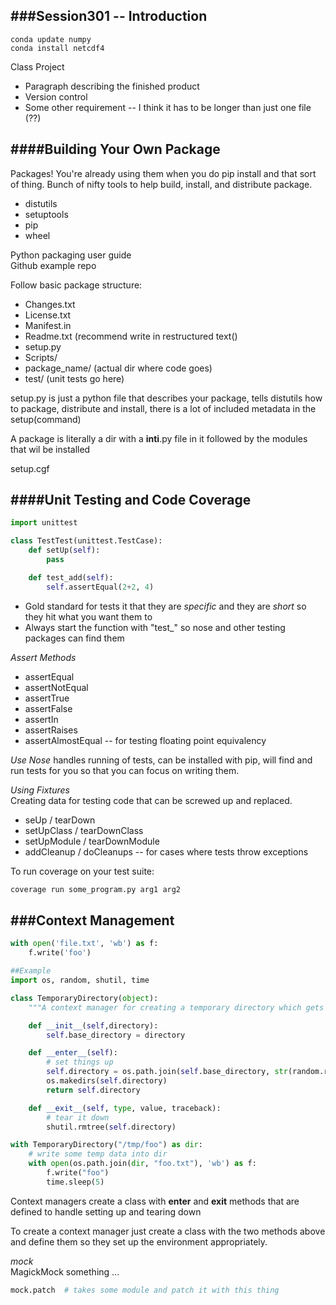 ###Session301 -- Introduction
------

```
conda update numpy
conda install netcdf4
```

Class Project  
* Paragraph describing the finished product
* Version control
* Some other requirement -- I think it has to be longer than just one file (??)

####Building Your Own Package
-----
Packages! You're already using them when you do pip install and that sort of thing. Bunch of nifty tools to help build, install, and distribute package.  

* distutils
* setuptools
* pip
* wheel

Python packaging user guide  
Github example repo  

Follow basic package structure:
* Changes.txt
* License.txt
* Manifest.in
* Readme.txt (recommend write in restructured text()
* setup.py
* Scripts/
* package_name/ (actual dir where code goes)
* test/ (unit tests go here)

setup.py is just a python file that describes your package, tells distutils how to package, distribute and install, there is a lot of included metadata in the setup(command)

A package is literally a dir with a __inti__.py file in it followed by the modules that wil be installed

setup.cgf

####Unit Testing and Code Coverage
-----

```python
import unittest

class TestTest(unittest.TestCase):
    def setUp(self):
        pass

    def test_add(self):
        self.assertEqual(2+2, 4)
```

* Gold standard for tests it that they are _specific_ and they are _short_ so they hit what you want them to
* Always start the function with "test_" so nose and other testing packages can find them

_Assert Methods_
* assertEqual
* assertNotEqual
* assertTrue
* assertFalse
* assertIn
* assertRaises
* assertAlmostEqual -- for testing floating point equivalency

*Use Nose* handles running of tests, can be installed with pip, will find and run tests for you so that you can focus on writing them.

*Using Fixtures*  
Creating data for testing code that can be screwed up and replaced.
* seUp / tearDown
* setUpClass / tearDownClass
* setUpModule / tearDownModule
* addCleanup / doCleanups -- for cases where tests throw exceptions

To run coverage on your test suite:  
``` python
coverage run some_program.py arg1 arg2
```

###Context Management
-----

``` python
with open('file.txt', 'wb') as f:
    f.write('foo')

##Example
import os, random, shutil, time

class TemporaryDirectory(object):
    """A context manager for creating a temporary directory which gets destroyed on context exit"""

    def __init__(self,directory):
        self.base_directory = directory

    def __enter__(self):
        # set things up
        self.directory = os.path.join(self.base_directory, str(random.random()))
        os.makedirs(self.directory)
        return self.directory

    def __exit__(self, type, value, traceback):
        # tear it down
        shutil.rmtree(self.directory)

with TemporaryDirectory("/tmp/foo") as dir:
    # write some temp data into dir
    with open(os.path.join(dir, "foo.txt"), 'wb') as f:
        f.write("foo")
        time.sleep(5)
```

Context managers create a class with __enter__ and __exit__ methods that are defined to handle setting up and tearing down

To create a context manager just create a class with the two methods above and define them so they set up the environment appropriately.

*mock*  
MagickMock something ...

```python
mock.patch  # takes some module and patch it with this thing

```




